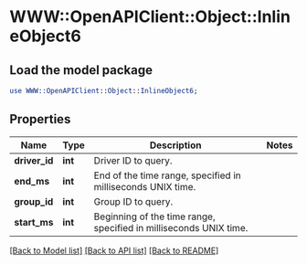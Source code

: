 # WWW::OpenAPIClient::Object::InlineObject6

## Load the model package
```perl
use WWW::OpenAPIClient::Object::InlineObject6;
```

## Properties
Name | Type | Description | Notes
------------ | ------------- | ------------- | -------------
**driver_id** | **int** | Driver ID to query. | 
**end_ms** | **int** | End of the time range, specified in milliseconds UNIX time. | 
**group_id** | **int** | Group ID to query. | 
**start_ms** | **int** | Beginning of the time range, specified in milliseconds UNIX time. | 

[[Back to Model list]](../README.md#documentation-for-models) [[Back to API list]](../README.md#documentation-for-api-endpoints) [[Back to README]](../README.md)



